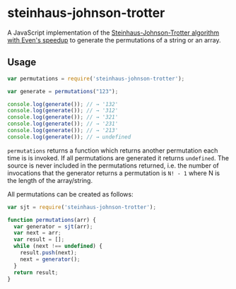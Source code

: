 steinhaus-johnson-trotter
=========================

A JavaScript implementation of the
[Steinhaus-Johnson-Trotter algorithm with Even's speedup](https://en.wikipedia.org/wiki/Steinhaus%E2%80%93Johnson%E2%80%93Trotter_algorithm)
to generate the permutations of a string or an array.

Usage
-----

```JavaScript
var permutations = require('steinhaus-johnson-trotter');

var generate = permutations("123");

console.log(generate()); // → '132'
console.log(generate()); // → '312'
console.log(generate()); // → '321'
console.log(generate()); // → '231'
console.log(generate()); // → '213'
console.log(generate()); // → undefined
```

`permutations` returns a function which returns another
permutation each time is is invoked. If all permutations
are generated it returns `undefined`. The source is never
included in the permutations returned, i.e. the number of
invocations that the generator returns a permutation is
`N! - 1` where N is the length of the array/string.

All permutations can be created as follows:

```JavaScript
var sjt = require('steinhaus-johnson-trotter');

function permutations(arr) {
  var generator = sjt(arr);
  var next = arr;
  var result = [];
  while (next !== undefined) {
    result.push(next);
    next = generator();
  }
  return result;
}
```
